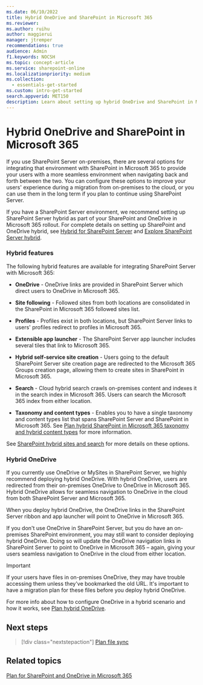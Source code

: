 ```yaml
---
ms.date: 06/10/2022
title: Hybrid OneDrive and SharePoint in Microsoft 365
ms.reviewer: 
ms.author: ruihu
author: maggierui
manager: jtremper
recommendations: true
audience: Admin
f1.keywords: NOCSH
ms.topic: concept-article
ms.service: sharepoint-online
ms.localizationpriority: medium
ms.collection:  
  - essentials-get-started
ms.custom: intro-get-started
search.appverid: MET150
description: Learn about setting up hybrid OneDrive and SharePoint in Microsoft 365.
---
```


# Hybrid OneDrive and SharePoint in Microsoft 365

If you use SharePoint Server on-premises, there are several options for integrating that environment with SharePoint in Microsoft 365 to provide your users with a more seamless environment when navigating back and forth between the two. You can configure these options to improve your users' experience during a migration from on-premises to the cloud, or you can use them in the long term if you plan to continue using SharePoint Server.

If you have a SharePoint Server environment, we recommend setting up SharePoint Server hybrid as part of your SharePoint and OneDrive in Microsoft 365 rollout. For complete details on setting up SharePoint and OneDrive hybrid, see [Hybrid for SharePoint Server](/sharepoint/hybrid/hybrid) and [Explore SharePoint Server hybrid](/sharepoint/hybrid/explore-sharepoint-server-hybrid/).

### Hybrid features

The following hybrid features are available for integrating SharePoint Server with Microsoft 365:

- **OneDrive** - OneDrive links are provided in SharePoint Server which direct users to OneDrive in Microsoft 365.

- **Site following** - Followed sites from both locations are consolidated in the SharePoint in Microsoft 365 followed sites list. 

- **Profiles** - Profiles exist in both locations, but SharePoint Server links to users' profiles redirect to profiles in Microsoft 365.

- **Extensible app launcher** - The SharePoint Server app launcher includes several tiles that link to Microsoft 365.

- **Hybrid self-service site creation** - Users going to the default SharePoint Server site creation page are redirected to the Microsoft 365 Groups creation page, allowing them to create sites in SharePoint in Microsoft 365.

- **Search** - Cloud hybrid search crawls on-premises content and indexes it in the search index in Microsoft 365. Users can search the Microsoft 365 index from either location.

- **Taxonomy and content types** - Enables you to have a single taxonomy and content types list that spans SharePoint Server and SharePoint in Microsoft 365. See [Plan hybrid SharePoint in Microsoft 365 taxonomy and hybrid content types](/sharepoint/hybrid/plan-hybrid-sharepoint-taxonomy-and-hybrid-content-types) for more information.

See [SharePoint hybrid sites and search](/sharepoint/hybrid/sharepoint-hybrid-sites-and-search) for more details on these options.

### Hybrid OneDrive

If you currently use OneDrive or MySites in SharePoint Server, we highly recommend deploying hybrid OneDrive. With hybrid OneDrive, users are redirected from their on-premises OneDrive to OneDrive in Microsoft 365. Hybrid OneDrive allows for seamless navigation to OneDrive in the cloud from both SharePoint Server and Microsoft 365.

When you deploy hybrid OneDrive, the OneDrive links in the SharePoint Server ribbon and app launcher will point to OneDrive in Microsoft 365.

If you don't use OneDrive in SharePoint Server, but you do have an on-premises SharePoint environment, you may still want to consider deploying hybrid OneDrive. Doing so will update the OneDrive navigation links in SharePoint Server to point to OneDrive in Microsoft 365 – again, giving your users seamless navigation to OneDrive in the cloud from either location.

> [!IMPORTANT]
> If your users have files in on-premises OneDrive, they may have trouble accessing them unless they've bookmarked the old URL. It's important to have a migration plan for these files before you deploy hybrid OneDrive.

For more info about how to configure OneDrive in a hybrid scenario and how it works, see [Plan hybrid OneDrive](/sharepoint/hybrid/plan-hybrid-onedrive-for-business/).

## Next steps

> [!div class="nextstepaction"]
> [Plan file sync](plan-file-sync.md)

## Related topics

[Plan for SharePoint and OneDrive in Microsoft 365](plan-for-sharepoint-onedrive.md)

